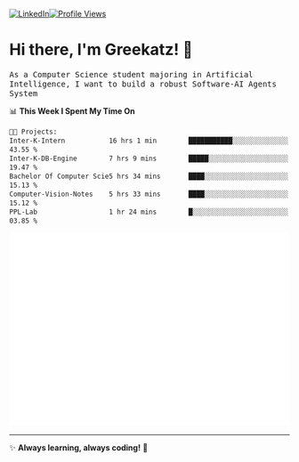 [![LinkedIn](https://img.shields.io/badge/LinkedIn-0077B5?style=flat&logo=linkedin&logoColor=white)](https://www.linkedin.com/in/hungarbeit1912/)[![Profile Views](https://komarev.com/ghpvc/?username=Greekatz&color=blue&style=flat-square)](https://github.com/Greekatz)  


# Hi there, I'm Greekatz! 👋

<samp>As a Computer Science student majoring in Artificial Intelligence, I want to build a robust Software-AI Agents System<samp>


<!--START_SECTION:waka-->
📊 **This Week I Spent My Time On** 

```text
🐱‍💻 Projects: 
Inter-K-Intern           16 hrs 1 min        ███████████░░░░░░░░░░░░░░   43.55 % 
Inter-K-DB-Engine        7 hrs 9 mins        █████░░░░░░░░░░░░░░░░░░░░   19.47 % 
Bachelor Of Computer Scie5 hrs 34 mins       ████░░░░░░░░░░░░░░░░░░░░░   15.13 % 
Computer-Vision-Notes    5 hrs 33 mins       ████░░░░░░░░░░░░░░░░░░░░░   15.12 % 
PPL-Lab                  1 hr 24 mins        █░░░░░░░░░░░░░░░░░░░░░░░░   03.85 % 
```


<!--END_SECTION:waka-->

![Full-year Contribution Calendar](https://github.com/Greekatz/Greekatz/blob/main/metrics.plugin.isocalendar.fullyear.svg)

---
✨ **Always learning, always coding!** 🚀
